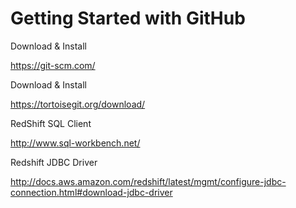 # Getting Started with GitHub


Download & Install

https://git-scm.com/

Download & Install

https://tortoisegit.org/download/

RedShift SQL Client

http://www.sql-workbench.net/

Redshift JDBC Driver

http://docs.aws.amazon.com/redshift/latest/mgmt/configure-jdbc-connection.html#download-jdbc-driver



